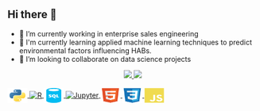 ## Hi there 👋

- 🔭 I’m currently working in enterprise sales engineering
- 🌱 I'm currently learning applied machine learning techniques to predict environmental factors influencing HABs.
- 👯 I’m looking to collaborate on data science projects

<div align="center">
  <a href="https://github.com/gasparjpv">
  <img height="180em" src="https://github-readme-stats.vercel.app/api?username=gasparjpv&show_icons=true&theme=dracula&include_all_commits=true&count_private=true"/>
  <img height="180em" src="https://github-readme-stats.vercel.app/api/top-langs/?username=gasparjpv&layout=compact&langs_count=12&theme=dracula"/>
</div>

<div style="display: inline_block"><br>
  <img align="center" alt="Python" height="30" width="40" src="https://raw.githubusercontent.com/devicons/devicon/master/icons/python/python-original.svg">
  <img align="center" alt="R" height="30" width="40" src="https://cdn.jsdelivr.net/gh/devicons/devicon@latest/devicon.min.css" />
  <img align="center" alt="SQL" height="30" width="40" src="https://github.com/gasparjpv/gasparjpv/blob/main/sql-database-generic-svgrepo-com.svg" />
  <img align="center" alt="Jupyter" height="30" width="40" src="https://cdn.jsdelivr.net/gh/devicons/devicon/icons/pandas/pandas-original.svg" />
  <img align="center" alt="HTML" height="30" width="40" src="https://raw.githubusercontent.com/devicons/devicon/master/icons/html5/html5-original.svg">
  <img align="center" alt="CSS" height="30" width="40" src="https://raw.githubusercontent.com/devicons/devicon/master/icons/css3/css3-original.svg">
  <img align="center" alt="Js" height="30" width="40" src="https://raw.githubusercontent.com/devicons/devicon/master/icons/javascript/javascript-plain.svg">
</div>

